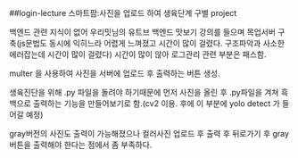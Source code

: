 ##login-lecture
스마트팜:사진을 업로드 하여 생육단계 구별 project

백엔드 관련 지식이 없어 우리밋님의 유트브 백엔드 맛보기 강의를 들으며 목업서버 구축(js문법도 동시에 익히느라 어렵게 느껴졌고 시간이 많이 걸렸다. 구조파악과 사소한 에러잡는데 시간이 많이 걸렸다) 시간이 많이 않아 로그관리 관련 부분은 패스함.

multer 을 사용하여 사진을 서버에 업로드 후 출력하는 버튼 생성.

생육진단을 위해 .py 파일을 돌려야 하기때문에 먼저 사진을 올린 후 .py파일을 겨쳐 흑백으로 출력하는 기능을 만들어보기로 함.(cv2 이용. 후에 이 부분에 yolo detect 가 들어갈 예정)

gray버전의 사진도 출력이 가능해졌으나 컬러사진 업로드 후 출력 후 뒤로가기 후 gray버튼을 출력해야 한다는 점에서 좀 부족하다.
